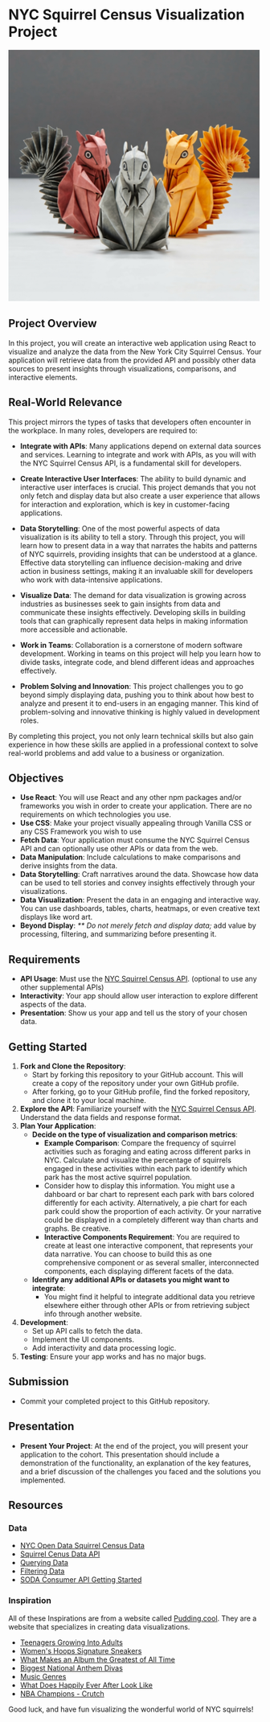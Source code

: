 # NYC Squirrel Census Visualization Project

<img src="./assets/squirrels.jpg" width="500" height="500">

## Project Overview

In this project, you will create an interactive web application using React to visualize and analyze the data from the New York City Squirrel Census. Your application will retrieve data from the provided API and possibly other data sources to present insights through visualizations, comparisons, and interactive elements.

## Real-World Relevance

This project mirrors the types of tasks that developers often encounter in the workplace. In many roles, developers are required to:

- **Integrate with APIs**: Many applications depend on external data sources and services. Learning to integrate and work with APIs, as you will with the NYC Squirrel Census API, is a fundamental skill for developers.

- **Create Interactive User Interfaces**: The ability to build dynamic and interactive user interfaces is crucial. This project demands that you not only fetch and display data but also create a user experience that allows for interaction and exploration, which is key in customer-facing applications.

- **Data Storytelling**: One of the most powerful aspects of data visualization is its ability to tell a story. Through this project, you will learn how to present data in a way that narrates the habits and patterns of NYC squirrels, providing insights that can be understood at a glance. Effective data storytelling can influence decision-making and drive action in business settings, making it an invaluable skill for developers who work with data-intensive applications.

- **Visualize Data**: The demand for data visualization is growing across industries as businesses seek to gain insights from data and communicate these insights effectively. Developing skills in building tools that can graphically represent data helps in making information more accessible and actionable.

- **Work in Teams**: Collaboration is a cornerstone of modern software development. Working in teams on this project will help you learn how to divide tasks, integrate code, and blend different ideas and approaches effectively.

- **Problem Solving and Innovation**: This project challenges you to go beyond simply displaying data, pushing you to think about how best to analyze and present it to end-users in an engaging manner. This kind of problem-solving and innovative thinking is highly valued in development roles.

By completing this project, you not only learn technical skills but also gain experience in how these skills are applied in a professional context to solve real-world problems and add value to a business or organization.

## Objectives

- **Use React**: You will use React and any other npm packages and/or frameworks you wish in order to create your application. There are no requirements on which technologies you use.
- **Use CSS**: Make your project visually appealing through Vanilla CSS or any CSS Framework you wish to use
- **Fetch Data**: Your application must consume the NYC Squirrel Census API and can optionally use other APIs or data from the web.
- **Data Manipulation**: Include calculations to make comparisons and derive insights from the data.
- **Data Storytelling**: Craft narratives around the data. Showcase how data can be used to tell stories and convey insights effectively through your visualizations.
- **Data Visualization**: Present the data in an engaging and interactive way. You can use dashboards, tables, charts, heatmaps, or even creative text displays like word art.
- **Beyond Display**: _\*\* Do not merely fetch and display data;_ add value by processing, filtering, and summarizing before presenting it.

## Requirements

- **API Usage**: Must use the [NYC Squirrel Census API](https://data.cityofnewyork.us/Environment/2018-Central-Park-Squirrel-Census-Squirrel-Data/vfnx-vebw/about_data). (optional to use any other supplemental APIs)
- **Interactivity**: Your app should allow user interaction to explore different aspects of the data.
- **Presentation**: Show us your app and tell us the story of your chosen data.

## Getting Started

1. **Fork and Clone the Repository**:
   - Start by forking this repository to your GitHub account. This will create a copy of the repository under your own GitHub profile.
   - After forking, go to your GitHub profile, find the forked repository, and clone it to your local machine.
2. **Explore the API**: Familiarize yourself with the [NYC Squirrel Census API](https://data.cityofnewyork.us/Environment/2018-Central-Park-Squirrel-Census-Squirrel-Data/vfnx-vebw/about_data). Understand the data fields and response format.
3. **Plan Your Application**:
   - **Decide on the type of visualization and comparison metrics**:
     - **Example Comparison**: Compare the frequency of squirrel activities such as foraging and eating across different parks in NYC. Calculate and visualize the percentage of squirrels engaged in these activities within each park to identify which park has the most active squirrel population.
     - Consider how to display this information. You might use a dahboard or bar chart to represent each park with bars colored differently for each activity. Alternatively, a pie chart for each park could show the proportion of each activity. Or your narrative could be displayed in a completely different way than charts and graphs. Be creative.
     - **Interactive Components Requirement**: You are required to create at least one interactive component, that represents your data narrative. You can choose to build this as one comprehensive component or as several smaller, interconnected components, each displaying different facets of the data.
   - **Identify any additional APIs or datasets you might want to integrate**:
     - You might find it helpful to integrate additional data you retrieve elsewhere either through other APIs or from retrieving subject info through another website.
4. **Development**:
   - Set up API calls to fetch the data.
   - Implement the UI components.
   - Add interactivity and data processing logic.
5. **Testing**: Ensure your app works and has no major bugs.

## Submission

- Commit your completed project to this GitHub repository.

## Presentation

- **Present Your Project**: At the end of the project, you will present your application to the cohort. This presentation should include a demonstration of the functionality, an explanation of the key features, and a brief discussion of the challenges you faced and the solutions you implemented.

## Resources

### Data

- [NYC Open Data Squirrel Census Data](https://data.cityofnewyork.us/Environment/2018-Central-Park-Squirrel-Census-Squirrel-Data/vfnx-vebw/about_data)
- [Squirrel Cenus Data API](https://dev.socrata.com/foundry/data.cityofnewyork.us/vfnx-vebw)
- [Querying Data](https://dev.socrata.com/docs/queries/)
- [Filtering Data](https://dev.socrata.com/docs/filtering.html)
- [SODA Consumer API Getting Started](https://dev.socrata.com/docs/filtering.html)

### Inspiration

All of these Inspirations are from a website called [Pudding.cool](https://www.pudding.cool/). They are a website that specializes in creating data visualizations.

- [Teenagers Growing Into Adults](https://pudding.cool/2024/03/teenagers/)
- [Women's Hoops Signature Sneakers](https://pudding.cool/2022/09/wnba-kicks/)
- [What Makes an Album the Greatest of All Time](https://pudding.cool/2024/03/greatest-music/)
- [Biggest National Anthem Divas](https://pudding.cool/2024/02/anthems/)
- [Music Genres](https://pudding.cool/2023/10/genre/)
- [What Does Happily Ever After Look Like](https://pudding.cool/2023/10/romance-covers/)
- [NBA Champions - Crutch](https://pudding.cool/2023/06/asterisks/)

Good luck, and have fun visualizing the wonderful world of NYC squirrels!

